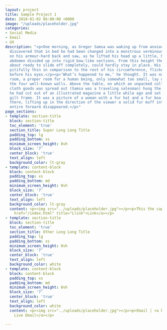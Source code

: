 ```yaml
---
layout: project
title: Sample Project 1
date: 2018-01-02 06:00:00 +0000
image: "/uploads/placeholder.jpg"
categories:
- Social Media
- Email
- UX
description: "<p>One morning, as Gregor Samsa was waking up from anxious dreams, he
  discovered that in bed he had been changed into a monstrous verminous bug. He lay
  on his armour-hard back and saw, as he lifted his head up a little, his brown, arched
  abdomen divided up into rigid bow-like sections. From this height the blanket, just
  about ready to slide off completely, could hardly stay in place. His numerous legs,
  pitifully thin in comparison to the rest of his circumference, flickered helplessly
  before his eyes.</p><p>‘What’s happened to me,’ he thought. It was no dream. His
  room, a proper room for a human being, only somewhat too small, lay quietly between
  the four well-known walls. Above the table, on which an unpacked collection of sample
  cloth goods was spread out (Samsa was a traveling salesman) hung the picture which
  he had cut out of an illustrated magazine a little while ago and set in a pretty
  gilt frame. It was a picture of a woman with a fur hat and a fur boa. She sat erect
  there, lifting up in the direction of the viewer a solid fur muff into which her
  entire forearm disappeared.</p>"
page_sections:
- template: section-title
  block: section-title
  toc_element: 'true'
  section_title: Super Long Long Title
  padding_top: lg
  padding_bottom: xs
  minimum_screen_height: 0vh
  block_size: '7'
  center_block: 'true'
  text_align: left
  background_color: lt-gray
- template: content-block
  block: content-block
  padding_top: xs
  padding_bottom: md
  minimum_screen_height: 0vh
  block_size: '7'
  center_block: 'true'
  text_align: left
  background_color: lt-gray
  content: <p><img src="../uploads/placeholder.jpg"></p><p>This the caption. | <a
    href="/index.html" title="Llink">Link</a></p>
- template: section-title
  block: section-title
  toc_element: 'true'
  section_title: Other Long Long Title
  padding_top: lg
  padding_bottom: xs
  minimum_screen_height: 0vh
  block_size: '7'
  center_block: 'true'
  text_align: left
  background_color: white
- template: content-block
  block: content-block
  padding_top: xs
  padding_bottom: md
  minimum_screen_height: 0vh
  block_size: '7'
  center_block: 'true'
  text_align: left
  background_color: white
  content: <p><img src="../uploads/placeholder.jpg"></p><p>Email | <a href="/">View
    Live Email</a></p>

---
```

